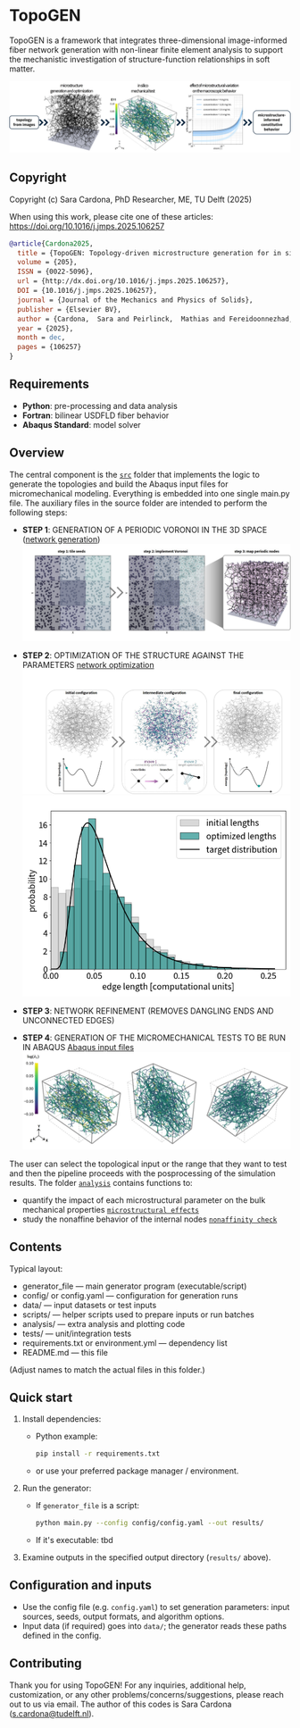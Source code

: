 # TopoGEN
TopoGEN is a framework that integrates three-dimensional image-informed fiber network generation with non-linear finite element analysis to support the mechanistic investigation of structure-function relationships in soft matter. 

![Abstract](figures/abstract.jpg)

## Copyright
Copyright (c) Sara Cardona, PhD Researcher, ME, TU Delft (2025)

When using this work, please cite one of these articles:
https://doi.org/10.1016/j.jmps.2025.106257

~~~bibtex
@article{Cardona2025,
  title = {TopoGEN: Topology-driven microstructure generation for in silico modeling of fiber network mechanics},
  volume = {205},
  ISSN = {0022-5096},
  url = {http://dx.doi.org/10.1016/j.jmps.2025.106257},
  DOI = {10.1016/j.jmps.2025.106257},
  journal = {Journal of the Mechanics and Physics of Solids},
  publisher = {Elsevier BV},
  author = {Cardona,  Sara and Peirlinck,  Mathias and Fereidoonnezhad,  Behrooz},
  year = {2025},
  month = dec,
  pages = {106257}
}
~~~

## Requirements
- **Python**: pre-processing and data analysis
- **Fortran**: bilinear USDFLD fiber behavior
- **Abaqus Standard**: model solver

## Overview
The central component is the [`src`](./src) folder that implements the logic to generate the topologies and build the Abaqus input files for micromechanical modeling. Everything is embedded into one single main.py file. The auxiliary files in the source folder are intended to perform the following steps:

- **STEP 1**: GENERATION OF A PERIODIC VORONOI IN THE 3D SPACE ([network generation](src/create_periodic_network.py))
![periodicity](figures/periodicity.jpg)

- **STEP 2**: OPTIMIZATION OF THE STRUCTURE AGAINST THE PARAMETERS  [network optimization](src/optimize_periodic_network.py)
![optimization](figures/optimization.jpg)
![length_optimization](figures/length_optimization.png)

- **STEP 3**: NETWORK REFINEMENT (REMOVES DANGLING ENDS AND UNCONNECTED EDGES)
- **STEP 4**: GENERATION OF THE MICROMECHANICAL TESTS TO BE RUN IN ABAQUS [Abaqus input files](src/write_abaqus_input_file.py)
![loading](figures/loading.jpg)


The user can select the topological input or the range that they want to test and then the pipeline proceeds with the posprocessing of the simulation results. The folder [`analysis`](./analysis) contains functions to:
- quantify the impact of each microstructural parameter on the bulk mechanical properties [`microstructural effects`](./analysis/microstructural_effects/)
- study the nonaffine behavior of the internal nodes [`nonaffinity check`](./analysis/nonaffinity_check/)

## Contents
Typical layout:
- generator_file — main generator program (executable/script)
- config/ or config.yaml — configuration for generation runs
- data/ — input datasets or test inputs
- scripts/ — helper scripts used to prepare inputs or run batches
- analysis/ — extra analysis and plotting code
- tests/ — unit/integration tests
- requirements.txt or environment.yml — dependency list
- README.md — this file

(Adjust names to match the actual files in this folder.)

## Quick start
1. Install dependencies:
    - Python example:
      ```bash
      pip install -r requirements.txt
      ```
    - or use your preferred package manager / environment.

2. Run the generator:
    - If `generator_file` is a script:
      ```bash
      python main.py --config config/config.yaml --out results/
      ```
    - If it's executable:
    tbd

3. Examine outputs in the specified output directory (`results/` above).

## Configuration and inputs
- Use the config file (e.g. `config.yaml`) to set generation parameters: input sources, seeds, output formats, and algorithm options.
- Input data (if required) goes into `data/`; the generator reads these paths defined in the config.

## Contributing
Thank you for using TopoGEN! For any inquiries, additional help, customization, or any other problems/concerns/suggestions, please reach out to us via email. The author of this codes is Sara Cardona (s.cardona@tudelft.nl).
